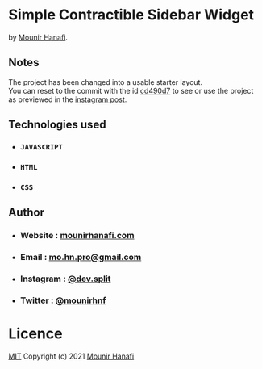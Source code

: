 # Simple Contractible Sidebar Widget
by [Mounir Hanafi](https://mounirhanafi.com).

## Notes
The project has been changed into a usable starter layout.\
You can reset to the commit with the id [cd490d7](https://github.com/devsplit/01.contractible-sidebar/tree/cd490d78fceb0bcb8f4e01709c2b527be3bcdb37) to see or use the project as previewed in the [instagram post](https://www.instagram.com/p/COQU4OVlHvQ/).

## Technologies used
* ### `JAVASCRIPT`
* ### `HTML`
* ### `CSS`

## Author
* ### Website : [mounirhanafi.com](https://mounirhanafi.com)
* ### Email : mo.hn.pro@gmail.com
* ### Instagram : [@dev.split](https://instagram.com/dev.split)
* ### Twitter : [@mounirhnf](https://twitter.com/MounirHnf)

# Licence
[MIT](https://github.com/mounir-hanafi/01.contractible-sidebar/tree/main/LICENSE.md) Copyright (c) 2021 [Mounir Hanafi](https://mounirhanafi.com)